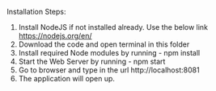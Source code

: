Installation Steps:

1. Install NodeJS if not installed already. Use the below link https://nodejs.org/en/
2. Download the code and open terminal in this folder
3. Install required Node modules by running - npm install
4. Start the Web Server by running - npm start
5. Go to browser and type in the url http://localhost:8081
6. The application will open up.
